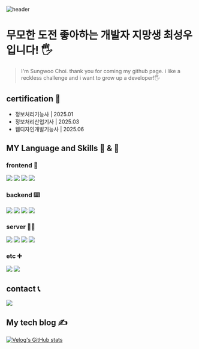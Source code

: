 ![header](https://capsule-render.vercel.app/api?type=waving&color=auto&height=300§ion=header&text=안녕하세요!&desc=&fontSize=50&descSize=20&fontColor=555555&fontAlignY=30)

# 무모한 도전 좋아하는 개발자 지망생 최성우입니다! 🖐️
>  I'm Sungwoo Choi. thank you for coming my github page. i like a reckless challenge and i want to grow up a developer!🖐️

## certification 🪪
- 정보처리기능사 | 2025.01
- 정보처리산업기사 | 2025.03
- 웹디자인개발기능사 | 2025.06

## MY Language and Skills 💬 & 🔧
### frontend 🎨
<img src="https://img.shields.io/badge/html5-E34F26?&style=for-the-badge&logo=html5&logoColor=white" /> <img src="https://img.shields.io/badge/css-1572B6?&style=for-the-badge&logo=css3&logoColor=white" /> <img src="https://img.shields.io/badge/javascript-F7DF1E?&style=for-the-badge&logo=javascript&logoColor=white" /> <img src="https://img.shields.io/badge/react-61DAFB?&style=for-the-badge&logo=react&logoColor=white" /> 
### backend ⌨️
<img src="https://img.shields.io/badge/php-777BB4?&style=for-the-badge&logo=php&logoColor=white" /> <img src="https://img.shields.io/badge/MYSQL-4479A1?&style=for-the-badge&logo=MYSQL&logoColor=white" /> <img src="https://img.shields.io/badge/node.js-5FA04E?&style=for-the-badge&logo=node.js&logoColor=white" /> <img src="https://img.shields.io/badge/jsp-FF6600?&style=for-the-badge&logo=jsp&logoColor=white" />
### server 🧑‍💻
<img src="https://img.shields.io/badge/linux-FCC624?&style=for-the-badge&logo=linux&logoColor=white" /> <img src="https://img.shields.io/badge/Ubuntu-E95420?&style=for-the-badge&logo=Ubuntu&logoColor=white" /> <img src="https://img.shields.io/badge/Docker-2496ED?&style=for-the-badge&logo=Docker&logoColor=white" /> <img src="https://img.shields.io/badge/virtualbox-2F61B4?&style=for-the-badge&logo=virtualbox&logoColor=white" />
### etc ➕
<img src="https://img.shields.io/badge/Git-F05032?&style=for-the-badge&logo=Git&logoColor=white" /> <img src="https://img.shields.io/badge/python-3776AB?&style=for-the-badge&logo=python&logoColor=white" />

## contact 📞
<a href="https://www.instagram.com/choitjddn31">
<img src="https://img.shields.io/badge/Instagram-E4405F?style=for-the-badge&logo=Instagram&logoColor=white"> 
</a>

## My tech blog ✍️
[![Velog's GitHub stats](https://velog-readme-stats.vercel.app/api/badge?name=choitjddn0311)](https://velog.io/@choitjddn0311) 
<br>


<!-- [![Velog's GitHub stats](https://velog-readme-stats.vercel.app/api/list?name=choitjddn0311)](https://velog.io/@choitjddn0311) -->
